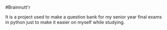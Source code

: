 #Brainnutt'r

It is a project used to make a question bank for my senior year final exams in python just to make it easier on myself while studying.
